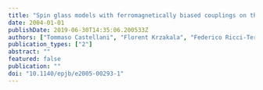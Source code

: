 ```yaml
---
title: "Spin glass models with ferromagnetically biased couplings on the Bethe lattice: analytic solutions and numerical simulations"
date: 2004-01-01
publishDate: 2019-06-30T14:35:06.200533Z
authors: ["Tommaso Castellani", "Florent Krzakala", "Federico Ricci-Tersenghi"]
publication_types: ["2"]
abstract: ""
featured: false
publication: ""
doi: "10.1140/epjb/e2005-00293-1"
---
```



